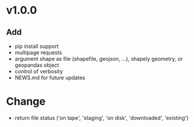 # v1.0.0

## Add

- pip install support
- multipage requests
- argument shape as file (shapefile, geojson, ...), shapely geometry, or geopandas object
- control of verbosity
- NEWS.md for future updates


# Change

- return file status ('on tape', 'staging', 'on disk', 'downloaded', 'existing')
 

